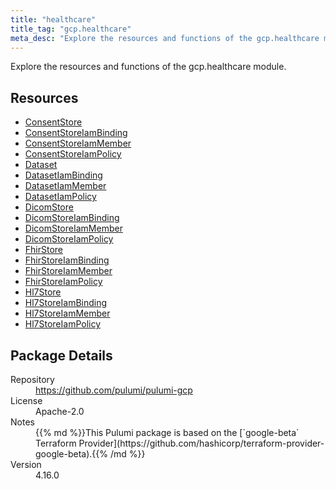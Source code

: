 ```yaml
---
title: "healthcare"
title_tag: "gcp.healthcare"
meta_desc: "Explore the resources and functions of the gcp.healthcare module."
---
```


<!-- WARNING: this file was generated by Pulumi Docs Generator. -->
<!-- Do not edit by hand unless you're certain you know what you are doing! -->

Explore the resources and functions of the gcp.healthcare module.

<h2 id="resources">Resources</h2>
<ul class="api">
    <li><a href="consentstore" title="ConsentStore"><span class="symbol resource"></span>ConsentStore</a></li>
    <li><a href="consentstoreiambinding" title="ConsentStoreIamBinding"><span class="symbol resource"></span>ConsentStoreIamBinding</a></li>
    <li><a href="consentstoreiammember" title="ConsentStoreIamMember"><span class="symbol resource"></span>ConsentStoreIamMember</a></li>
    <li><a href="consentstoreiampolicy" title="ConsentStoreIamPolicy"><span class="symbol resource"></span>ConsentStoreIamPolicy</a></li>
    <li><a href="dataset" title="Dataset"><span class="symbol resource"></span>Dataset</a></li>
    <li><a href="datasetiambinding" title="DatasetIamBinding"><span class="symbol resource"></span>DatasetIamBinding</a></li>
    <li><a href="datasetiammember" title="DatasetIamMember"><span class="symbol resource"></span>DatasetIamMember</a></li>
    <li><a href="datasetiampolicy" title="DatasetIamPolicy"><span class="symbol resource"></span>DatasetIamPolicy</a></li>
    <li><a href="dicomstore" title="DicomStore"><span class="symbol resource"></span>DicomStore</a></li>
    <li><a href="dicomstoreiambinding" title="DicomStoreIamBinding"><span class="symbol resource"></span>DicomStoreIamBinding</a></li>
    <li><a href="dicomstoreiammember" title="DicomStoreIamMember"><span class="symbol resource"></span>DicomStoreIamMember</a></li>
    <li><a href="dicomstoreiampolicy" title="DicomStoreIamPolicy"><span class="symbol resource"></span>DicomStoreIamPolicy</a></li>
    <li><a href="fhirstore" title="FhirStore"><span class="symbol resource"></span>FhirStore</a></li>
    <li><a href="fhirstoreiambinding" title="FhirStoreIamBinding"><span class="symbol resource"></span>FhirStoreIamBinding</a></li>
    <li><a href="fhirstoreiammember" title="FhirStoreIamMember"><span class="symbol resource"></span>FhirStoreIamMember</a></li>
    <li><a href="fhirstoreiampolicy" title="FhirStoreIamPolicy"><span class="symbol resource"></span>FhirStoreIamPolicy</a></li>
    <li><a href="hl7store" title="Hl7Store"><span class="symbol resource"></span>Hl7Store</a></li>
    <li><a href="hl7storeiambinding" title="Hl7StoreIamBinding"><span class="symbol resource"></span>Hl7StoreIamBinding</a></li>
    <li><a href="hl7storeiammember" title="Hl7StoreIamMember"><span class="symbol resource"></span>Hl7StoreIamMember</a></li>
    <li><a href="hl7storeiampolicy" title="Hl7StoreIamPolicy"><span class="symbol resource"></span>Hl7StoreIamPolicy</a></li>
</ul>

<h2 id="package-details">Package Details</h2>
<dl class="package-details">
	<dt>Repository</dt>
	<dd><a href="https://github.com/pulumi/pulumi-gcp">https://github.com/pulumi/pulumi-gcp</a></dd>
	<dt>License</dt>
	<dd>Apache-2.0</dd>
	<dt>Notes</dt>
	<dd>{{% md %}}This Pulumi package is based on the [`google-beta` Terraform Provider](https://github.com/hashicorp/terraform-provider-google-beta).{{% /md %}}</dd>
	<dt>Version</dt>
	<dd>4.16.0</dd>
</dl>

